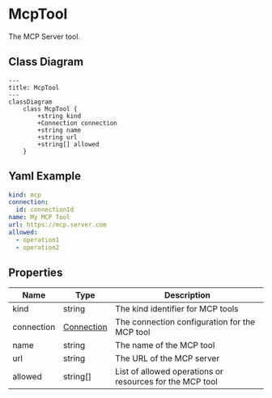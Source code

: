 # McpTool

The MCP Server tool.

## Class Diagram

```mermaid
---
title: McpTool
---
classDiagram
    class McpTool {
        +string kind
        +Connection connection
        +string name
        +string url
        +string[] allowed
    }
```

## Yaml Example

```yaml
kind: mcp
connection:
  id: connectionId
name: My MCP Tool
url: https://mcp.server.com
allowed:
  - operation1
  - operation2

```

## Properties

| Name | Type | Description |
| ---- | ---- | ----------- |
| kind | string | The kind identifier for MCP tools  |
| connection | [Connection](Connection.md) | The connection configuration for the MCP tool  |
| name | string | The name of the MCP tool  |
| url | string | The URL of the MCP server  |
| allowed | string[] | List of allowed operations or resources for the MCP tool  |
